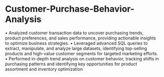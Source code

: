 # Customer-Purchase-Behavior-Analysis
•	Analyzed customer transaction data to uncover purchasing trends, product preferences, and sales performance, providing actionable insights to optimize business strategies.
•	Leveraged advanced SQL queries to extract, manipulate, and analyze large datasets, identifying top-selling products and high-value customer segments for targeted marketing efforts.
•	Performed in-depth trend analysis on customer behavior, tracking shifts in purchasing patterns and identifying  key opportunities for product assortment and inventory optimization
